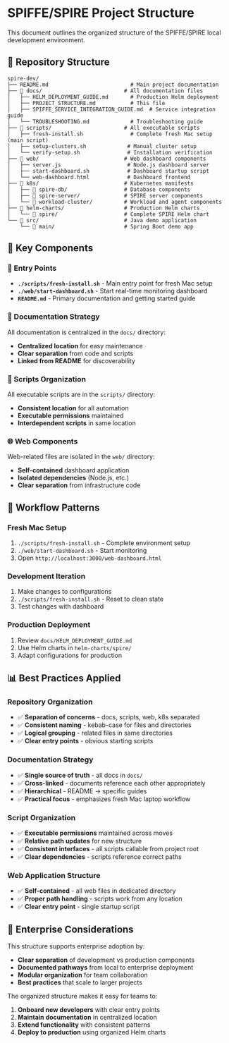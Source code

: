 # SPIFFE/SPIRE Project Structure

This document outlines the organized structure of the SPIFFE/SPIRE local development environment.

## 📁 Repository Structure

```
spire-dev/
├── README.md                          # Main project documentation
├── 📁 docs/                          # All documentation files
│   ├── HELM_DEPLOYMENT_GUIDE.md       # Production Helm deployment
│   ├── PROJECT_STRUCTURE.md           # This file
│   ├── SPIFFE_SERVICE_INTEGRATION_GUIDE.md  # Service integration guide
│   └── TROUBLESHOOTING.md             # Troubleshooting guide
├── 📁 scripts/                       # All executable scripts
│   ├── fresh-install.sh               # Complete fresh Mac setup (main script)
│   ├── setup-clusters.sh             # Manual cluster setup
│   └── verify-setup.sh               # Installation verification
├── 📁 web/                           # Web dashboard components
│   ├── server.js                     # Node.js dashboard server
│   ├── start-dashboard.sh            # Dashboard startup script
│   └── web-dashboard.html            # Dashboard frontend
├── 📁 k8s/                           # Kubernetes manifests
│   ├── 📁 spire-db/                  # Database components
│   ├── 📁 spire-server/              # SPIRE server components
│   └── 📁 workload-cluster/          # Workload and agent components
├── 📁 helm-charts/                   # Production Helm charts
│   └── 📁 spire/                     # Complete SPIRE Helm chart
└── 📁 src/                           # Java demo application
    └── 📁 main/                      # Spring Boot demo app
```

## 🎯 Key Components

### **🚀 Entry Points**
- **`./scripts/fresh-install.sh`** - Main entry point for fresh Mac setup
- **`./web/start-dashboard.sh`** - Start real-time monitoring dashboard
- **`README.md`** - Primary documentation and getting started guide

### **📖 Documentation Strategy**
All documentation is centralized in the `docs/` directory:
- **Centralized location** for easy maintenance
- **Clear separation** from code and scripts
- **Linked from README** for discoverability

### **🔧 Scripts Organization**
All executable scripts are in the `scripts/` directory:
- **Consistent location** for all automation
- **Executable permissions** maintained
- **Interdependent scripts** in same location

### **🌐 Web Components**
Web-related files are isolated in the `web/` directory:
- **Self-contained** dashboard application
- **Isolated dependencies** (Node.js, etc.)
- **Clear separation** from infrastructure code

## 🔄 Workflow Patterns

### **Fresh Mac Setup**
1. `./scripts/fresh-install.sh` - Complete environment setup
2. `./web/start-dashboard.sh` - Start monitoring
3. Open `http://localhost:3000/web-dashboard.html`

### **Development Iteration**
1. Make changes to configurations
2. `./scripts/fresh-install.sh` - Reset to clean state
3. Test changes with dashboard

### **Production Deployment**
1. Review `docs/HELM_DEPLOYMENT_GUIDE.md`
2. Use Helm charts in `helm-charts/spire/`
3. Adapt configurations for production

## 📊 Best Practices Applied

### **Repository Organization**
- ✅ **Separation of concerns** - docs, scripts, web, k8s separated
- ✅ **Consistent naming** - kebab-case for files and directories
- ✅ **Logical grouping** - related files in same directories
- ✅ **Clear entry points** - obvious starting scripts

### **Documentation Strategy**
- ✅ **Single source of truth** - all docs in `docs/`
- ✅ **Cross-linked** - documents reference each other appropriately
- ✅ **Hierarchical** - README → specific guides
- ✅ **Practical focus** - emphasizes fresh Mac laptop workflow

### **Script Organization**
- ✅ **Executable permissions** maintained across moves
- ✅ **Relative path updates** for new structure
- ✅ **Consistent interfaces** - all scripts callable from project root
- ✅ **Clear dependencies** - scripts reference correct paths

### **Web Application Structure**
- ✅ **Self-contained** - all web files in dedicated directory
- ✅ **Proper path handling** - scripts work from any location
- ✅ **Clear entry point** - single startup script

## 🏢 Enterprise Considerations

This structure supports enterprise adoption by:
- **Clear separation** of development vs production components
- **Documented pathways** from local to enterprise deployment
- **Modular organization** for team collaboration
- **Best practices** that scale to larger projects

The organized structure makes it easy for teams to:
1. **Onboard new developers** with clear entry points
2. **Maintain documentation** in centralized location  
3. **Extend functionality** with consistent patterns
4. **Deploy to production** using organized Helm charts